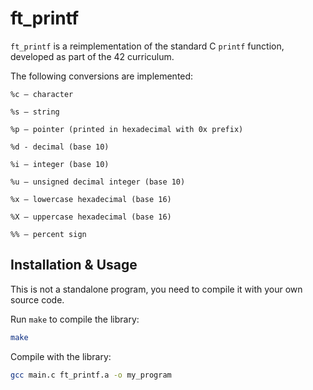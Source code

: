 # ft_printf

````ft_printf```` is a reimplementation of the standard C ````printf```` function, developed as part of the 42 curriculum.

The following conversions are implemented:

    %c – character

    %s – string

    %p – pointer (printed in hexadecimal with 0x prefix)

    %d - decimal (base 10)
    
    %i – integer (base 10)

    %u – unsigned decimal integer (base 10)

    %x – lowercase hexadecimal (base 16)

    %X – uppercase hexadecimal (base 16)

    %% – percent sign
## Installation & Usage

This is not a standalone program, you need to compile it with your own source code.

Run ````make```` to compile the library:

```bash
make
```

Compile with the library:

```bash
gcc main.c ft_printf.a -o my_program

